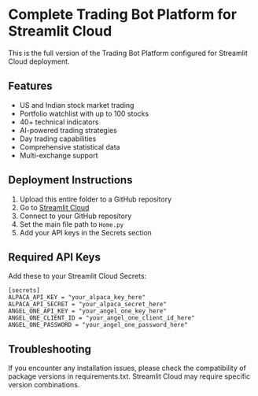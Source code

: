 # Complete Trading Bot Platform for Streamlit Cloud

This is the full version of the Trading Bot Platform configured for Streamlit Cloud deployment.

## Features

- US and Indian stock market trading
- Portfolio watchlist with up to 100 stocks
- 40+ technical indicators
- AI-powered trading strategies
- Day trading capabilities
- Comprehensive statistical data
- Multi-exchange support

## Deployment Instructions

1. Upload this entire folder to a GitHub repository
2. Go to [Streamlit Cloud](https://streamlit.io/cloud)
3. Connect to your GitHub repository
4. Set the main file path to `Home.py`
5. Add your API keys in the Secrets section

## Required API Keys

Add these to your Streamlit Cloud Secrets:

```
[secrets]
ALPACA_API_KEY = "your_alpaca_key_here" 
ALPACA_API_SECRET = "your_alpaca_secret_here"
ANGEL_ONE_API_KEY = "your_angel_one_key_here"
ANGEL_ONE_CLIENT_ID = "your_angel_one_client_id_here"
ANGEL_ONE_PASSWORD = "your_angel_one_password_here"
```

## Troubleshooting

If you encounter any installation issues, please check the compatibility of package versions in requirements.txt. Streamlit Cloud may require specific version combinations.
